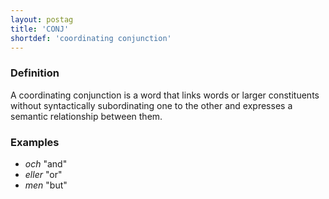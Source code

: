 ```yaml
---
layout: postag
title: 'CONJ'
shortdef: 'coordinating conjunction'
---
```


### Definition

A coordinating conjunction is a word that links words or larger
constituents without syntactically subordinating one to the other and
expresses a semantic relationship between them.

### Examples

- _och_ "and"
- _eller_ "or"
- _men_ "but"
<!-- Interlanguage links updated Út zář 29 20:31:27 CEST 2020 -->
